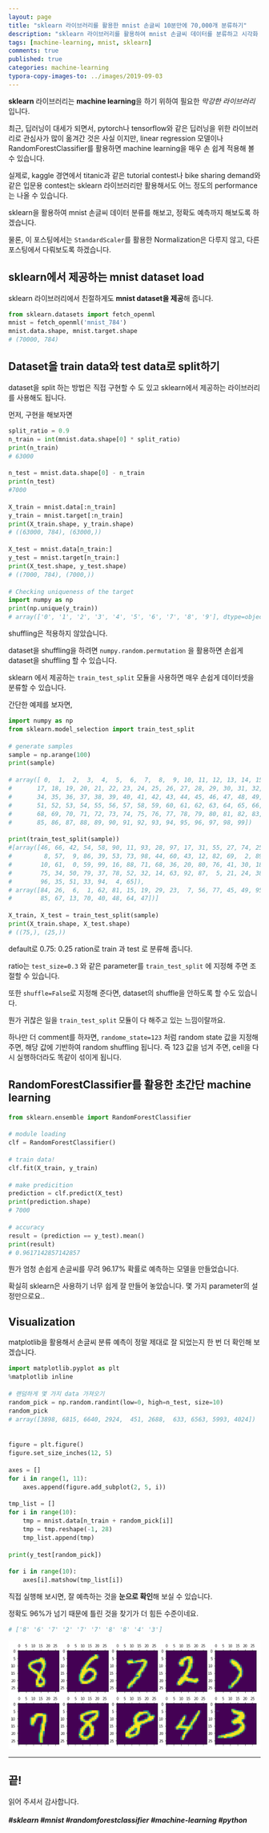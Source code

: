 ```yaml
---
layout: page
title: "sklearn 라이브러리를 활용한 mnist 손글씨 10분만에 70,000개 분류하기"
description: "sklearn 라이브러리를 활용하여 mnist 손글씨 데이터를 분류하고 시각화 해보도록 하겠습니다."
tags: [machine-learning, mnist, sklearn]
comments: true
published: true
categories: machine-learning
typora-copy-images-to: ../images/2019-09-03
---
```




**sklearn** 라이브러리는 **machine learning**을 하기 위하여 필요한 *막강한 라이브러리*입니다.

최근, 딥러닝이 대세가 되면서, pytorch나 tensorflow와 같은 딥러닝을 위한 라이브러리로 관심사가 많이 옮겨간 것은 사실 이지만, linear regression 모델이나 RandomForestClassifier를 활용하면 machine learning을 매우 손 쉽게 적용해 볼 수 있습니다.

실제로, kaggle 경연에서 titanic과 같은 tutorial contest나 bike sharing demand와 같은 입문용 contest는 sklearn 라이브러리만 활용해서도 어느 정도의 performance는 나올 수 있습니다.

sklearn을 활용하여 mnist 손글씨 데이터 분류를 해보고, 정확도 예측까지 해보도록 하겠습니다.

물론, 이 포스팅에서는 ```StandardScaler```를 활용한 Normalization은 다루지 않고, 다른 포스팅에서 다뤄보도록 하겠습니다.



## sklearn에서 제공하는 mnist dataset load

sklearn 라이브러리에서 친절하게도 **mnist dataset을 제공**해 줍니다.

```python
from sklearn.datasets import fetch_openml
mnist = fetch_openml('mnist_784')
mnist.data.shape, mnist.target.shape
# (70000, 784)
```



## Dataset을 train data와 test data로 split하기



dataset을 split 하는 방법은 직접 구현할 수 도 있고 sklearn에서 제공하는 라이브러리를 사용해도 됩니다.

먼저, 구현을 해보자면

```python
split_ratio = 0.9
n_train = int(mnist.data.shape[0] * split_ratio)
print(n_train)
# 63000

n_test = mnist.data.shape[0] - n_train
print(n_test)
#7000

X_train = mnist.data[:n_train]
y_train = mnist.target[:n_train]
print(X_train.shape, y_train.shape)
# ((63000, 784), (63000,))

X_test = mnist.data[n_train:]
y_test = mnist.target[n_train:]
print(X_test.shape, y_test.shape)
# ((7000, 784), (7000,))

# Checking uniqueness of the target
import numpy as np
print(np.unique(y_train))
# array(['0', '1', '2', '3', '4', '5', '6', '7', '8', '9'], dtype=object)
```



shuffling은 적용하지 않았습니다.

dataset을 shuffling을 하려면 ```numpy.random.permutation``` 을 활용하면 손쉽게 dataset을 shuffling 할 수 있습니다.



sklearn 에서 제공하는 ```train_test_split``` 모듈을 사용하면 매우 손쉽게 데이터셋을 분류할 수 있습니다.

간단한 예제를 보자면,

```python
import numpy as np
from sklearn.model_selection import train_test_split

# generate samples
sample = np.arange(100)
print(sample)

# array([ 0,  1,  2,  3,  4,  5,  6,  7,  8,  9, 10, 11, 12, 13, 14, 15, 16,
#       17, 18, 19, 20, 21, 22, 23, 24, 25, 26, 27, 28, 29, 30, 31, 32, 33,
#       34, 35, 36, 37, 38, 39, 40, 41, 42, 43, 44, 45, 46, 47, 48, 49, 50,
#       51, 52, 53, 54, 55, 56, 57, 58, 59, 60, 61, 62, 63, 64, 65, 66, 67,
#       68, 69, 70, 71, 72, 73, 74, 75, 76, 77, 78, 79, 80, 81, 82, 83, 84,
#       85, 86, 87, 88, 89, 90, 91, 92, 93, 94, 95, 96, 97, 98, 99])

print(train_test_split(sample))
#[array([46, 66, 42, 54, 58, 90, 11, 93, 28, 97, 17, 31, 55, 27, 74, 25, 91,
#         8, 57,  9, 86, 39, 53, 73, 98, 44, 60, 43, 12, 82, 69,  2, 89, 83,
#        10, 61,  0, 59, 99, 16, 88, 71, 68, 36, 20, 80, 76, 41, 30, 18, 22,
#        75, 34, 50, 79, 37, 78, 52, 32, 14, 63, 92, 87,  5, 21, 24, 38, 72,
#        96, 35, 51, 33, 94,  4, 65]),
# array([84, 26,  6,  1, 62, 81, 15, 19, 29, 23,  7, 56, 77, 45, 49, 95,  3,
#        85, 67, 13, 70, 40, 48, 64, 47])]

X_train, X_test = train_test_split(sample)
print(X_train.shape, X_test.shape)
# ((75,), (25,))
```



default로 0.75: 0.25 ration로 train 과 test 로 분류해 줍니다.

ratio는 ```test_size=0.3``` 와 같은 parameter를 ```train_test_split``` 에 지정해 주면 조절할 수 있습니다.

또한 ```shuffle=False```로 지정해 준다면, dataset의 shuffle을 안하도록 할 수도 있습니다.

뭔가 귀찮은 일을 ```train_test_split``` 모듈이 다 해주고 있는 느낌이랄까요.

하나만 더 comment를 하자면, ```randome_state=123``` 처럼 random state 값을 지정해 주면, 해당 값에 기반하여 random shuffling 됩니다. 즉 123 값을 넘겨 주면, cell을 다시 실행하더라도 똑같이 섞이게 됩니다.



## RandomForestClassifier를 활용한 초간단 machine learning



```python
from sklearn.ensemble import RandomForestClassifier

# module loading
clf = RandomForestClassifier()

# train data!
clf.fit(X_train, y_train)

# make predicition
prediction = clf.predict(X_test)
print(prediction.shape)
# 7000

# accuracy
result = (prediction == y_test).mean()
print(result)
# 0.9617142857142857
```



뭔가 엄청 손쉽게 손글씨를 무려 96.17% 확률로 예측하는 모델을 만들었습니다.

확실히 sklearn은 사용하기 너무 쉽게 잘 만들어 놓았습니다. 몇 가지 parameter의 설정만으로요..



## Visualization

matplotlib을 활용해서 손글씨 분류 예측이 정말 제대로 잘 되었는지 한 번 더 확인해 보겠습니다.

```python
import matplotlib.pyplot as plt
%matplotlib inline

# 랜덤하게 몇 가지 data 가져오기
random_pick = np.random.randint(low=0, high=n_test, size=10)
random_pick
# array([3898, 6815, 6640, 2924,  451, 2688,  633, 6563, 5993, 4024])


figure = plt.figure()
figure.set_size_inches(12, 5)

axes = []
for i in range(1, 11):
    axes.append(figure.add_subplot(2, 5, i))

tmp_list = []
for i in range(10):
    tmp = mnist.data[n_train + random_pick[i]]
    tmp = tmp.reshape(-1, 28)
    tmp_list.append(tmp)
    
print(y_test[random_pick])

for i in range(10):
    axes[i].matshow(tmp_list[i])
```



직접 실행해 보시면, 잘 예측하는 것을 **눈으로 확인**해 보실 수 있습니다.

정확도 96%가 넘기 때문에 틀린 것을 찾기가 더 힘든 수준이네요.



```python
# ['8' '6' '7' '2' '7' '7' '8' '8' '4' '3']
```

![1567492413835](../images/2019-09-03/1567492413835.png)









<hr>

## 끝!



읽어 주셔서 감사합니다.



##### #sklearn #mnist #randomforestclassifier #machine-learning #python

